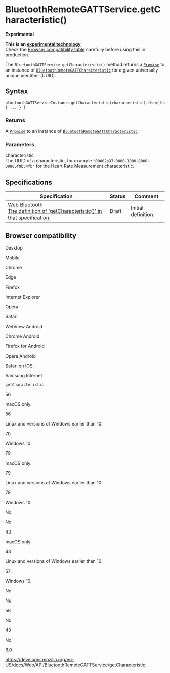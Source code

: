 # BluetoothRemoteGATTService.getCharacteristic()

**Experimental**

**This is an [experimental technology](https://developer.mozilla.org/en-US/docs/MDN/Guidelines/Conventions_definitions#experimental)**  
Check the [Browser compatibility table](#browser_compatibility) carefully before using this in production.

The `BluetoothGATTService.getCharacteristic()` method returns a [`Promise`](https://developer.mozilla.org/en-US/docs/Web/JavaScript/Reference/Global_Objects/Promise) to an instance of [`BluetoothRemoteGATTCharacteristic`](../bluetoothremotegattcharacteristic) for a given universally unique identifier (UUID).

## Syntax

    bluetoothGATTServiceInstance.getCharacteristic(characteristic).then(function(BluetoothGATTCharacteristic) { ... } )

### Returns

A [`Promise`](https://developer.mozilla.org/en-US/docs/Web/JavaScript/Reference/Global_Objects/Promise) to an instance of [`BluetoothRemoteGATTCharacteristic`](../bluetoothremotegattcharacteristic)

### Parameters

characteristic  
The UUID of a characteristic, for example `'00002a37-0000-1000-8000-00805f9b34fb'` for the Heart Rate Measurement characteristic.

## Specifications

<table><thead><tr class="header"><th>Specification</th><th>Status</th><th>Comment</th></tr></thead><tbody><tr class="odd"><td><a href="https://webbluetoothcg.github.io/web-bluetooth/#dom-bluetoothremotegattservice-getcharacteristic">Web Bluetooth<br />
<span class="small">The definition of 'getCharacteristic()' in that specification.</span></a></td><td><span class="spec-draft">Draft</span></td><td>Initial definition.</td></tr></tbody></table>

## Browser compatibility

Desktop

Mobile

Chrome

Edge

Firefox

Internet Explorer

Opera

Safari

WebView Android

Chrome Android

Firefox for Android

Opera Android

Safari on IOS

Samsung Internet

`getCharacteristic`

56

macOS only.

56

Linux and versions of Windows earlier than 10.

70

Windows 10.

79

macOS only.

79

Linux and versions of Windows earlier than 10.

79

Windows 10.

No

No

43

macOS only.

43

Linux and versions of Windows earlier than 10.

57

Windows 10.

No

No

56

No

43

No

6.0

<a href="https://developer.mozilla.org/en-US/docs/Web/API/BluetoothRemoteGATTService/getCharacteristic" class="_attribution-link">https://developer.mozilla.org/en-US/docs/Web/API/BluetoothRemoteGATTService/getCharacteristic</a>
